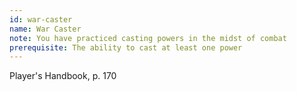 ```yaml
---
id: war-caster
name: War Caster
note: You have practiced casting powers in the midst of combat
prerequisite: The ability to cast at least one power
---
```

Player's Handbook, p. 170
